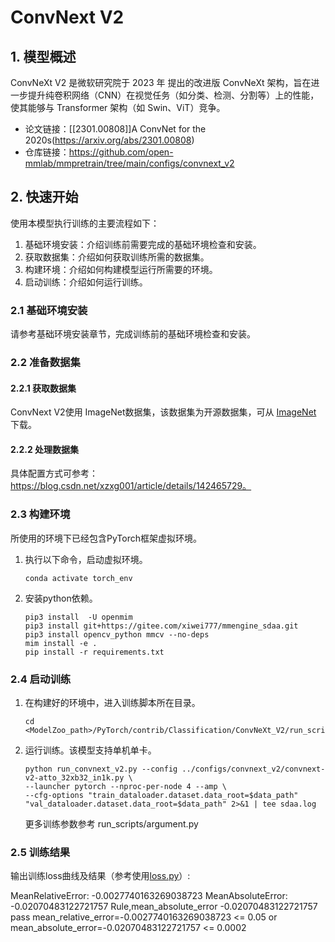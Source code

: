 # ConvNext V2
## 1. 模型概述
ConvNeXt V2 是微软研究院于 2023 年 提出的改进版 ConvNeXt 架构，旨在进一步提升纯卷积网络（CNN）在视觉任务（如分类、检测、分割等）上的性能，使其能够与 Transformer 架构（如 Swin、ViT）竞争。

- 论文链接：[[2301.00808]]A ConvNet for the 2020s(https://arxiv.org/abs/2301.00808)
- 仓库链接：https://github.com/open-mmlab/mmpretrain/tree/main/configs/convnext_v2
## 2. 快速开始
使用本模型执行训练的主要流程如下：
1. 基础环境安装：介绍训练前需要完成的基础环境检查和安装。
2. 获取数据集：介绍如何获取训练所需的数据集。
3. 构建环境：介绍如何构建模型运行所需要的环境。
4. 启动训练：介绍如何运行训练。

### 2.1 基础环境安装

请参考基础环境安装章节，完成训练前的基础环境检查和安装。

### 2.2 准备数据集
#### 2.2.1 获取数据集
ConvNext V2使用 ImageNet数据集，该数据集为开源数据集，可从 [ImageNet](https://image-net.org/) 下载。

#### 2.2.2 处理数据集
具体配置方式可参考：https://blog.csdn.net/xzxg001/article/details/142465729。

### 2.3 构建环境

所使用的环境下已经包含PyTorch框架虚拟环境。
1. 执行以下命令，启动虚拟环境。
    ```
    conda activate torch_env
    ```
2. 安装python依赖。
    ```
    pip3 install  -U openmim 
    pip3 install git+https://gitee.com/xiwei777/mmengine_sdaa.git 
    pip3 install opencv_python mmcv --no-deps
    mim install -e .
    pip install -r requirements.txt
    ```
### 2.4 启动训练

1. 在构建好的环境中，进入训练脚本所在目录。
    ```
    cd <ModelZoo_path>/PyTorch/contrib/Classification/ConvNeXt_V2/run_scripts
    ```

2. 运行训练。该模型支持单机单卡。
    ```
   python run_convnext_v2.py --config ../configs/convnext_v2/convnext-v2-atto_32xb32_in1k.py \
    --launcher pytorch --nproc-per-node 4 --amp \
    --cfg-options "train_dataloader.dataset.data_root=$data_path" "val_dataloader.dataset.data_root=$data_path" 2>&1 | tee sdaa.log
   ```
    更多训练参数参考 run_scripts/argument.py

### 2.5 训练结果
输出训练loss曲线及结果（参考使用[loss.py](./run_scripts/loss.py)）: 

MeanRelativeError: -0.0027740163269038723
MeanAbsoluteError: -0.02070483122721757
Rule,mean_absolute_error -0.02070483122721757
pass mean_relative_error=-0.0027740163269038723 <= 0.05 or mean_absolute_error=-0.02070483122721757 <= 0.0002